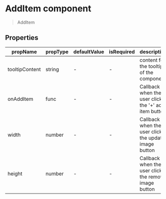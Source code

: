 # AddItem component

> AddItem

## Properties

| propName | propType | defaultValue | isRequired | description |
|----------|----------|--------------|------------|-------------|
| tooltipContent | string | - | - | content for the tooltip of the component |
| onAddItem | func | - | - | Callback when the user click the '+' add item button |
| width | number | - | - | Callback when the user click the update image button |
| height | number | - | - | Callback when the user click the remove image button |
